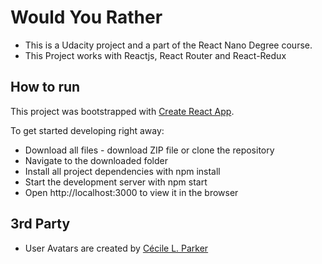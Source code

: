 # Would You Rather
* This is a Udacity project and a part of the React Nano Degree course. 
* This Project works with Reactjs, React Router and React-Redux

## How to run

This project was bootstrapped with [Create React App](https://github.com/facebook/create-react-app).

To get started developing right away:
* Download all files - download ZIP file or clone the repository
* Navigate to the downloaded folder
* Install all project dependencies with npm install
* Start the development server with npm start
* Open http://localhost:3000 to view it in the browser

## 3rd Party
* User Avatars are created by [Cécile L. Parker](https://www.uistore.design/items/user-avatars-for-sketch/)